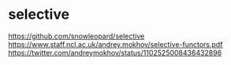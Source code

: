 # selective


https://github.com/snowleopard/selective
https://www.staff.ncl.ac.uk/andrey.mokhov/selective-functors.pdf
https://twitter.com/andreymokhov/status/1102525008436432896
